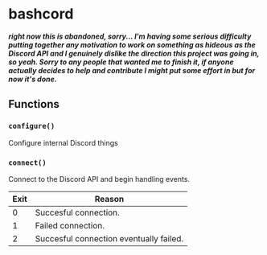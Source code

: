 # bashcord

***right now this is abandoned, sorry... I'm having some serious difficulty
putting together any motivation to work on something as hideous as the
Discord API and I genuinely dislike the direction this project was going in,
so yeah. Sorry to any people that wanted me to finish it, if anyone actually
decides to help and contribute I might put some effort in but for now it's
done.***

## Functions

### `configure()`

Configure internal Discord things

### `connect()`

Connect to the Discord API and begin handling events.

|Exit|Reason                                 |
|----|---------------------------------------|
|0   |Succesful connection.                  |
|1   |Failed connection.                     |
|2   |Succesful connection eventually failed.|

